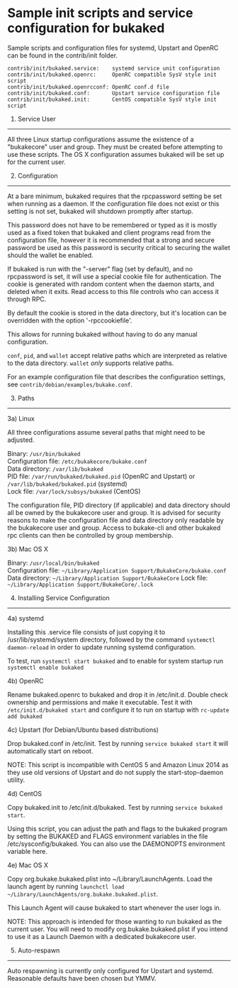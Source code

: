 Sample init scripts and service configuration for bukaked
==========================================================

Sample scripts and configuration files for systemd, Upstart and OpenRC
can be found in the contrib/init folder.

    contrib/init/bukaked.service:    systemd service unit configuration
    contrib/init/bukaked.openrc:     OpenRC compatible SysV style init script
    contrib/init/bukaked.openrcconf: OpenRC conf.d file
    contrib/init/bukaked.conf:       Upstart service configuration file
    contrib/init/bukaked.init:       CentOS compatible SysV style init script

1. Service User
---------------------------------

All three Linux startup configurations assume the existence of a "bukakecore" user
and group.  They must be created before attempting to use these scripts.
The OS X configuration assumes bukaked will be set up for the current user.

2. Configuration
---------------------------------

At a bare minimum, bukaked requires that the rpcpassword setting be set
when running as a daemon.  If the configuration file does not exist or this
setting is not set, bukaked will shutdown promptly after startup.

This password does not have to be remembered or typed as it is mostly used
as a fixed token that bukaked and client programs read from the configuration
file, however it is recommended that a strong and secure password be used
as this password is security critical to securing the wallet should the
wallet be enabled.

If bukaked is run with the "-server" flag (set by default), and no rpcpassword is set,
it will use a special cookie file for authentication. The cookie is generated with random
content when the daemon starts, and deleted when it exits. Read access to this file
controls who can access it through RPC.

By default the cookie is stored in the data directory, but it's location can be overridden
with the option '-rpccookiefile'.

This allows for running bukaked without having to do any manual configuration.

`conf`, `pid`, and `wallet` accept relative paths which are interpreted as
relative to the data directory. `wallet` *only* supports relative paths.

For an example configuration file that describes the configuration settings,
see `contrib/debian/examples/bukake.conf`.

3. Paths
---------------------------------

3a) Linux

All three configurations assume several paths that might need to be adjusted.

Binary:              `/usr/bin/bukaked`  
Configuration file:  `/etc/bukakecore/bukake.conf`  
Data directory:      `/var/lib/bukaked`  
PID file:            `/var/run/bukaked/bukaked.pid` (OpenRC and Upstart) or `/var/lib/bukaked/bukaked.pid` (systemd)  
Lock file:           `/var/lock/subsys/bukaked` (CentOS)  

The configuration file, PID directory (if applicable) and data directory
should all be owned by the bukakecore user and group.  It is advised for security
reasons to make the configuration file and data directory only readable by the
bukakecore user and group.  Access to bukake-cli and other bukaked rpc clients
can then be controlled by group membership.

3b) Mac OS X

Binary:              `/usr/local/bin/bukaked`  
Configuration file:  `~/Library/Application Support/BukakeCore/bukake.conf`  
Data directory:      `~/Library/Application Support/BukakeCore`
Lock file:           `~/Library/Application Support/BukakeCore/.lock`

4. Installing Service Configuration
-----------------------------------

4a) systemd

Installing this .service file consists of just copying it to
/usr/lib/systemd/system directory, followed by the command
`systemctl daemon-reload` in order to update running systemd configuration.

To test, run `systemctl start bukaked` and to enable for system startup run
`systemctl enable bukaked`

4b) OpenRC

Rename bukaked.openrc to bukaked and drop it in /etc/init.d.  Double
check ownership and permissions and make it executable.  Test it with
`/etc/init.d/bukaked start` and configure it to run on startup with
`rc-update add bukaked`

4c) Upstart (for Debian/Ubuntu based distributions)

Drop bukaked.conf in /etc/init.  Test by running `service bukaked start`
it will automatically start on reboot.

NOTE: This script is incompatible with CentOS 5 and Amazon Linux 2014 as they
use old versions of Upstart and do not supply the start-stop-daemon utility.

4d) CentOS

Copy bukaked.init to /etc/init.d/bukaked. Test by running `service bukaked start`.

Using this script, you can adjust the path and flags to the bukaked program by
setting the BUKAKED and FLAGS environment variables in the file
/etc/sysconfig/bukaked. You can also use the DAEMONOPTS environment variable here.

4e) Mac OS X

Copy org.bukake.bukaked.plist into ~/Library/LaunchAgents. Load the launch agent by
running `launchctl load ~/Library/LaunchAgents/org.bukake.bukaked.plist`.

This Launch Agent will cause bukaked to start whenever the user logs in.

NOTE: This approach is intended for those wanting to run bukaked as the current user.
You will need to modify org.bukake.bukaked.plist if you intend to use it as a
Launch Daemon with a dedicated bukakecore user.

5. Auto-respawn
-----------------------------------

Auto respawning is currently only configured for Upstart and systemd.
Reasonable defaults have been chosen but YMMV.
